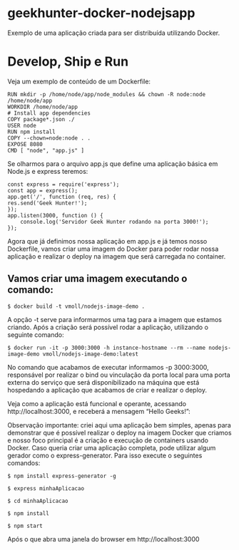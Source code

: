 # geekhunter-docker-nodejsapp

Exemplo de uma aplicação criada para ser distribuída utilizando Docker.

# Develop, Ship e Run

Veja um exemplo de conteúdo de um Dockerfile:

```FROM node:10-alpine
RUN mkdir -p /home/node/app/node_modules && chown -R node:node /home/node/app
WORKDIR /home/node/app
# Install app dependencies
COPY package*.json ./
USER node
RUN npm install
COPY --chown=node:node . .
EXPOSE 8080
CMD [ "node", "app.js" ]
```

Se olharmos para o arquivo app.js que define uma aplicação básica em Node.js e express teremos:

```
const express = require('express');
const app = express();
app.get('/', function (req, res) {
res.send('Geek Hunter!');
});
app.listen(3000, function () {
	console.log('Servidor Geek Hunter rodando na porta 3000!');
}); 
```

Agora que já definimos nossa aplicação em app.js e já temos nosso Dockerfile, vamos criar uma imagem do Docker para poder rodar nossa aplicação e realizar o deploy na imagem que será carregada no container.


## Vamos criar uma imagem executando o comando:

```
$ docker build -t vmoll/nodejs-image-demo .
```

A opção -t serve para informarmos uma tag para a imagem que estamos criando.
Após a criação será possível rodar a aplicação, utilizando o seguinte comando:

```
$ docker run -it -p 3000:3000 -h instance-hostname --rm --name nodejs-image-demo vmoll/nodejs-image-demo:latest
```


No comando que acabamos de executar informamos -p 3000:3000, responsável por realizar o bind ou vinculação da porta local para uma porta externa do serviço que será disponibilizado na máquina que está hospedando a aplicação que acabamos de criar e realizar o deploy.

Veja como a aplicação está funcional e operante, acessando http://localhost:3000, e receberá a mensagem “Hello Geeks!”:

Observação importante: criei aqui uma aplicação bem simples, apenas para demonstrar que é possível realizar o deploy na imagem Docker que criamos e nosso foco principal é a criação e execução de containers usando Docker. Caso queria criar uma aplicação completa, pode utilizar algum gerador como o express-generator. Para isso execute o seguintes comandos:

```
$ npm install express-generator -g
```

```
$ express minhaAplicacao
```

```
$ cd minhaAplicacao
```

```
$ npm install
```

```
$ npm start
```

Após o que abra uma janela do browser em http://localhost:3000

